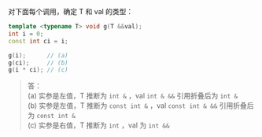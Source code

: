 对下面每个调用，确定 T 和 val 的类型：

```cpp
template <typename T> void g(T &&val);
int i = 0;
const int ci = i;

g(i);      // (a)
g(ci);     // (b)
g(i * ci); // (c)
```

> 答：  
> (a) 实参是左值，T 推断为 `int &` ，val `int & &&` 引用折叠后为 `int &`  
> (b) 实参是左值，T 推断为 `const int &` ，val `const int & &&` 引用折叠后为 `const int &`  
> (c) 实参是右值，T 推断为 `int` ，val 为 `int &&`
